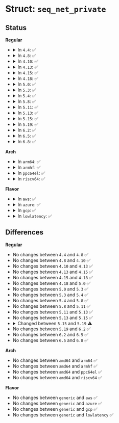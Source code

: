 # Struct: <code>seq_net_private</code>

## Status
<b>Regular</b>
<ul>
<li>
<details>
<summary>In <code>4.4</code>: ✅</summary>

```c
struct seq_net_private {
    struct net *net;
};
```
</details>
</li>
<li>
<details>
<summary>In <code>4.8</code>: ✅</summary>

```c
struct seq_net_private {
    struct net *net;
};
```
</details>
</li>
<li>
<details>
<summary>In <code>4.10</code>: ✅</summary>

```c
struct seq_net_private {
    struct net *net;
};
```
</details>
</li>
<li>
<details>
<summary>In <code>4.13</code>: ✅</summary>

```c
struct seq_net_private {
    struct net *net;
};
```
</details>
</li>
<li>
<details>
<summary>In <code>4.15</code>: ✅</summary>

```c
struct seq_net_private {
    struct net *net;
};
```
</details>
</li>
<li>
<details>
<summary>In <code>4.18</code>: ✅</summary>

```c
struct seq_net_private {
    struct net *net;
};
```
</details>
</li>
<li>
<details>
<summary>In <code>5.0</code>: ✅</summary>

```c
struct seq_net_private {
    struct net *net;
};
```
</details>
</li>
<li>
<details>
<summary>In <code>5.3</code>: ✅</summary>

```c
struct seq_net_private {
    struct net *net;
};
```
</details>
</li>
<li>
<details>
<summary>In <code>5.4</code>: ✅</summary>

```c
struct seq_net_private {
    struct net *net;
};
```
</details>
</li>
<li>
<details>
<summary>In <code>5.8</code>: ✅</summary>

```c
struct seq_net_private {
    struct net *net;
};
```
</details>
</li>
<li>
<details>
<summary>In <code>5.11</code>: ✅</summary>

```c
struct seq_net_private {
    struct net *net;
};
```
</details>
</li>
<li>
<details>
<summary>In <code>5.13</code>: ✅</summary>

```c
struct seq_net_private {
    struct net *net;
};
```
</details>
</li>
<li>
<details>
<summary>In <code>5.15</code>: ✅</summary>

```c
struct seq_net_private {
    struct net *net;
};
```
</details>
</li>
<li>
<details>
<summary>In <code>5.19</code>: ✅</summary>

```c
struct seq_net_private {
    struct net *net;
    netns_tracker ns_tracker;
};
```
</details>
</li>
<li>
<details>
<summary>In <code>6.2</code>: ✅</summary>

```c
struct seq_net_private {
    struct net *net;
    netns_tracker ns_tracker;
};
```
</details>
</li>
<li>
<details>
<summary>In <code>6.5</code>: ✅</summary>

```c
struct seq_net_private {
    struct net *net;
    netns_tracker ns_tracker;
};
```
</details>
</li>
<li>
<details>
<summary>In <code>6.8</code>: ✅</summary>

```c
struct seq_net_private {
    struct net *net;
    netns_tracker ns_tracker;
};
```
</details>
</li>
</ul>
<b>Arch</b>
<ul>
<li>
<details>
<summary>In <code>arm64</code>: ✅</summary>

```c
struct seq_net_private {
    struct net *net;
};
```
</details>
</li>
<li>
<details>
<summary>In <code>armhf</code>: ✅</summary>

```c
struct seq_net_private {
    struct net *net;
};
```
</details>
</li>
<li>
<details>
<summary>In <code>ppc64el</code>: ✅</summary>

```c
struct seq_net_private {
    struct net *net;
};
```
</details>
</li>
<li>
<details>
<summary>In <code>riscv64</code>: ✅</summary>

```c
struct seq_net_private {
    struct net *net;
};
```
</details>
</li>
</ul>
<b>Flavor</b>
<ul>
<li>
<details>
<summary>In <code>aws</code>: ✅</summary>

```c
struct seq_net_private {
    struct net *net;
};
```
</details>
</li>
<li>
<details>
<summary>In <code>azure</code>: ✅</summary>

```c
struct seq_net_private {
    struct net *net;
};
```
</details>
</li>
<li>
<details>
<summary>In <code>gcp</code>: ✅</summary>

```c
struct seq_net_private {
    struct net *net;
};
```
</details>
</li>
<li>
<details>
<summary>In <code>lowlatency</code>: ✅</summary>

```c
struct seq_net_private {
    struct net *net;
};
```
</details>
</li>
</ul>

## Differences
<b>Regular</b>
<ul>
<li>
No changes between <code>4.4</code> and <code>4.8</code> ✅
</li>
<li>
No changes between <code>4.8</code> and <code>4.10</code> ✅
</li>
<li>
No changes between <code>4.10</code> and <code>4.13</code> ✅
</li>
<li>
No changes between <code>4.13</code> and <code>4.15</code> ✅
</li>
<li>
No changes between <code>4.15</code> and <code>4.18</code> ✅
</li>
<li>
No changes between <code>4.18</code> and <code>5.0</code> ✅
</li>
<li>
No changes between <code>5.0</code> and <code>5.3</code> ✅
</li>
<li>
No changes between <code>5.3</code> and <code>5.4</code> ✅
</li>
<li>
No changes between <code>5.4</code> and <code>5.8</code> ✅
</li>
<li>
No changes between <code>5.8</code> and <code>5.11</code> ✅
</li>
<li>
No changes between <code>5.11</code> and <code>5.13</code> ✅
</li>
<li>
No changes between <code>5.13</code> and <code>5.15</code> ✅
</li>
<li>
<details>
<summary>Changed between <code>5.15</code> and <code>5.19</code> ⚠️</summary>
<ul>
<li>
<b>Field added. </b>
<code>netns_tracker ns_tracker</code>
</li>
</ul>
</details>
</li>
<li>
No changes between <code>5.19</code> and <code>6.2</code> ✅
</li>
<li>
No changes between <code>6.2</code> and <code>6.5</code> ✅
</li>
<li>
No changes between <code>6.5</code> and <code>6.8</code> ✅
</li>
</ul>
<b>Arch</b>
<ul>
<li>
No changes between <code>amd64</code> and <code>arm64</code> ✅
</li>
<li>
No changes between <code>amd64</code> and <code>armhf</code> ✅
</li>
<li>
No changes between <code>amd64</code> and <code>ppc64el</code> ✅
</li>
<li>
No changes between <code>amd64</code> and <code>riscv64</code> ✅
</li>
</ul>
<b>Flavor</b>
<ul>
<li>
No changes between <code>generic</code> and <code>aws</code> ✅
</li>
<li>
No changes between <code>generic</code> and <code>azure</code> ✅
</li>
<li>
No changes between <code>generic</code> and <code>gcp</code> ✅
</li>
<li>
No changes between <code>generic</code> and <code>lowlatency</code> ✅
</li>
</ul>
